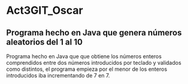 # Act3GIT_Oscar
## Programa hecho en Java que genera números aleatorios del 1 al 10
Programa hecho en Java que  que obtiene los números enteros comprendidos entre
dos números introducidos por teclado y validados como distintos, el programa
empieza por el menor de los enteros introducidos iba incrementando de
7 en 7.

